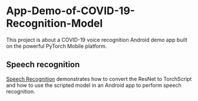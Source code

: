# App-Demo-of-COVID-19-Recognition-Model
This project is about a COVID-19 voice recognition Android demo app built on the powerful PyTorch Mobile platform.

## Speech recognition
[Speech Recognition](https://github.com/bluetex315/App-Demo-of-COVID-19-Recognition-Model/tree/main/app/src/main/java/com/example/mlseriesdemo) demonstrates how to convert the ResNet to TorchScript and how to use the scripted model in an Android app to perform speech recognition.
